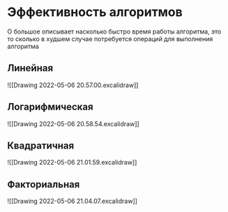 # Эффективность алгоритмов
O большое описывает насколько быстро время работы алгоритма, это то сколько в худшем случае потребуется операций для выполнения алгоритма

## Линейная
![[Drawing 2022-05-06 20.57.00.excalidraw]]



## Логарифмическая
![[Drawing 2022-05-06 20.58.54.excalidraw]]


## Квадратичная
![[Drawing 2022-05-06 21.01.59.excalidraw]]

## Факториальная
![[Drawing 2022-05-06 21.04.07.excalidraw]]